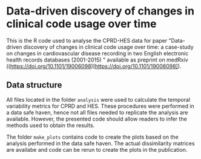 # Data-driven discovery of changes in clinical code usage over time

This is the R code used to analyse the CPRD-HES data for paper "Data-driven discovery of changes in clinical code usage over time: a case-study on changes in cardiovascular disease recording in two English electronic health records databases (2001-2015)
" available as preprint on medRxiv ((https://doi.org/10.1101/19006098)[https://doi.org/10.1101/19006098]). 

## Data structure

All files located in the folder `analysis` were used to calculate the temporal variability metrics for CPRD and HES. These procedures were performed in a data safe haven, hence not all files needed to replicate the analysis are available. However, the presented code should allow readers to infer the methods used to obtain the results.

The folder `make_plots` contains code to create the plots based on the analysis performed in the data safe haven. The actual dissimilarity matrices are availabe and code can be rerun to create the plots in the publication.
